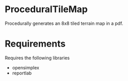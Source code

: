 # ProceduralTileMap
Procedurally generates an 8x8 tiled terrain map in a pdf.

# Requirements
Requires the following libraries
- opensimplex
- reportlab 
